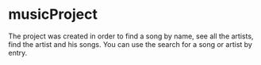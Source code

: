 # musicProject
The project was created in order to find a song by name, see all the artists, find the artist and his songs. You can use the search for a song or artist by entry.

